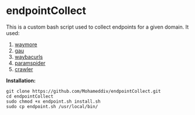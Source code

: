# endpointCollect

This is a custom bash script used to collect endpoints for a given domain. It used:
1. [waymore](https://github.com/xnl-h4ck3r/waymore)
2. [gau](https://github.com/lc/gau)
3. [waybacurls](https://github.com/tomnomnom/waybackurls)
4. [paramspider](https://github.com/devanshbatham/ParamSpider)
5. [crawler](https://github.com/mrxdevil404/crawler)


**Installation:**
```
git clone https://github.com/Mohameddiv/endpointCollect.git
cd endpointCollect
sudo chmod +x endpoint.sh install.sh
sudo cp endpoint.sh /usr/local/bin/
```
